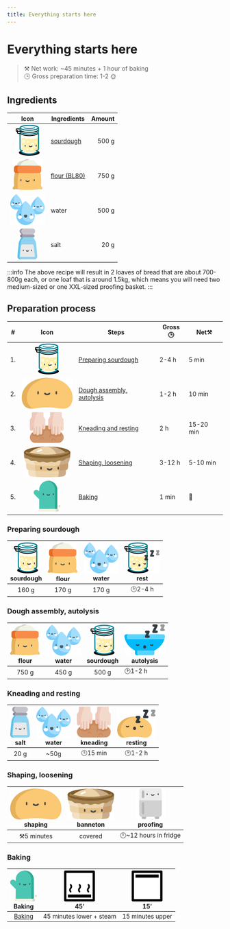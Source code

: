```yaml
---
title: Everything starts here
---
```


# Everything starts here
>⚒️ Net work: ~45 minutes + 1 hour of baking  
>🕒 Gross preparation time: 1-2 🌞

## Ingredients

|Icon|Ingredients|Amount|
|:---:|---|---:|
|![kovasz](/img/icons/kovasz_36px.svg "sourdough") | [sourdough](https://www.google.com/search?q=making+sourdough)|500 g|
|![liszt](/img/icons/liszt_36px.svg "flour")|[flour (BL80)](https://garatmalom.hu/shop/bl-80-kenyerliszt/ "The recipe was tested with flour from the Garat mill")|750 g|
|![viz](/img/icons/viz_36px.svg "water")|water|500 g|
|![so](/img/icons/so_36px.svg "salt")|salt|20 g|

:::info
The above recipe will result in 2 loaves of bread that are about 700-800g each, or one loaf that is around 1.5kg, which means you will need two medium-sized or one XXL-sized proofing basket.
:::

## Preparation process
|#|Icon|Steps|Gross🕒|Net⚒️|
|---|:---:|---|---|---|
|1. |![a](/img/icons/kovasz_36px.svg)  |[Preparing sourdough](./preparations)|2-4 h|5 min|
|2. |![a](/img/icons/dough_36px.svg)   |[Dough assembly, autolysis](./assembly)|1-2 h|10 min|
|3. |![a](/img/icons/knead_36px.svg)   |[Kneading and resting](./kneading)|2 h|15-20 min|
|4. |![a](/img/icons/szakajto_36px.svg)|[Shaping, loosening](./formatting)|3-12 h|5-10 min|
|5. |![a](/img/icons/glove_36px.svg)   |[Baking](./baking)|1 min|👀|

### Preparing sourdough
|![kovasz](/img/icons/kovasz_36px.svg "sourdough") <br/>sourdough|![liszt](/img/icons/liszt_36px.svg "flour")<br/>flour|![viz](/img/icons/viz_36px.svg "water")<br/>water|![kovasz](/img/icons/kovasz_sleeps_36px.svg "fermentation") <br/>rest|
|:---:|:---:|:---:|:---:|
|160 g|170 g|170 g|🕑2-4 h|

### Dough assembly, autolysis
|![liszt](/img/icons/liszt_36px.svg "flour")<br/>flour|![viz](/img/icons/viz_36px.svg "water")<br/>water|![kovasz](/img/icons/kovasz_36px.svg "sourdough") <br/>sourdough|![tal](/img/icons/tal_sleeps_36px.svg "autolysis") <br/>autolysis|
|:---:|:---:|:---:|---|
|750 g|450 g|500 g|🕑1-2 h|

### Kneading and resting
|![so](/img/icons/so_36px.svg "salt")<br/>salt|![viz](/img/icons/viz_36px.svg "some water") <br/>water|![knead](/img/icons/knead_36px.svg "kneading")<br/>kneading|![knead](/img/icons/dough_sleeps_36px.svg "rest in the mixing bowl")<br/>resting|
|:---:|:---:|:---:|:---:|
|20 g|~50g|🕒15 min|🕑1-2 h|

### Shaping, loosening
|![dough](/img/icons/dough_36px.svg "dough")<br/>shaping|![szakajto](/img/icons/szakajto_36px.svg "resting in the banneton") <br/>banneton|![huto](/img/icons/fridge_36px.svg "fridge")<br/>proofing|
|:---:|:---:|:---:|
|⚒️5 minutes|covered|🕛~12 hours in fridge |

### Baking
|![kesztyupajti](/img/icons/glove_36px.svg "Baking")<br/>Baking|![alsosutes](/img/icons/sutes_also_goz_36px.svg "lower steam baking")<br/>45′|![felsosutes](/img/icons/sutes_felsoe_36px.svg "top baking")<br/>15′|
|:---:|:---:|:---:|
|[Baking](./baking)|45 minutes lower + steam|15 minutes upper|



